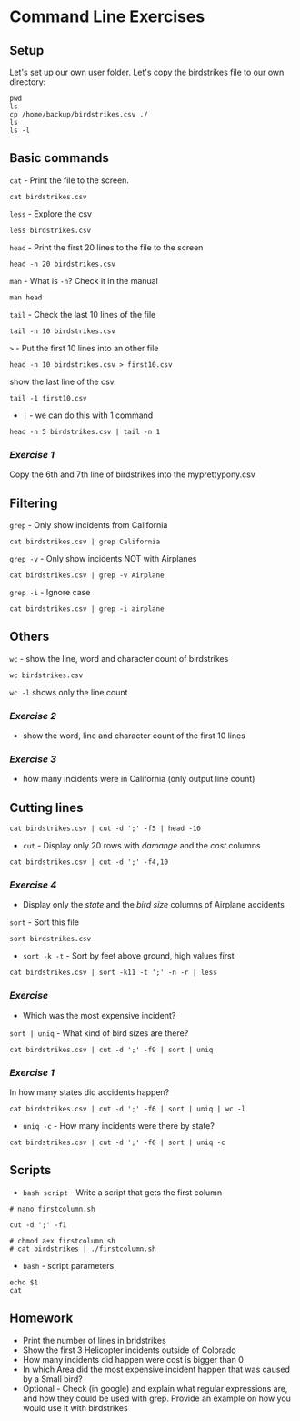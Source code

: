 # Command Line Exercises

## Setup

Let's set up our own user folder. Let's copy the birdstrikes file to our own directory:
```
pwd
ls
cp /home/backup/birdstrikes.csv ./
ls
ls -l
```

## Basic commands

`cat` -
Print the file to the screen.
```
cat birdstrikes.csv
```

`less` -
Explore the csv
```
less birdstrikes.csv
```

`head` -
Print the first 20 lines to the file to the screen
```
head -n 20 birdstrikes.csv
```

`man` -
What is `-n`? Check it in the manual
```
man head
```

`tail` -
Check the last 10 lines of the file
```
tail -n 10 birdstrikes.csv
```

`>` - Put the first 10 lines into an other file
```
head -n 10 birdstrikes.csv > first10.csv
```

show the last line of the csv.
```
tail -1 first10.csv
```

* `|` -
we can do this with 1 command
```
head -n 5 birdstrikes.csv | tail -n 1
```

### ***Exercise 1***
Copy the 6th and 7th line of birdstrikes into the myprettypony.csv

## Filtering

`grep` -
Only show incidents from California
```
cat birdstrikes.csv | grep California 
```

`grep -v` -
Only show incidents NOT with Airplanes
```
cat birdstrikes.csv | grep -v Airplane
```

`grep -i` -
Ignore case
```
cat birdstrikes.csv | grep -i airplane
```

## Others

`wc` - show the line, word and character count of birdstrikes
```
wc birdstrikes.csv
```

```wc -l```
shows only the line count

### ***Exercise 2***

* show the word, line and character count of the first 10 lines

### ***Exercise 3***

* how many incidents were in California (only output line count)

## Cutting lines

```
cat birdstrikes.csv | cut -d ';' -f5 | head -10
```

* `cut` - Display only 20 rows with *damange* and the *cost* columns
```
cat birdstrikes.csv | cut -d ';' -f4,10
```
### ***Exercise 4***

* Display only the *state* and the *bird size* columns of Airplane accidents

`sort` -
Sort this file
```
sort birdstrikes.csv
```

* `sort -k -t` -
Sort by feet above ground, high values first
```
cat birdstrikes.csv | sort -k11 -t ';' -n -r | less
```

### ***Exercise***
* Which was the most expensive incident?

`sort | uniq` -
What kind of bird sizes are there?
```
cat birdstrikes.csv | cut -d ';' -f9 | sort | uniq
```

### ***Exercise 1***
In how many states did accidents happen?
```
cat birdstrikes.csv | cut -d ';' -f6 | sort | uniq | wc -l
```

* `uniq -c` -
How many incidents were there by state?
```
cat birdstrikes.csv | cut -d ';' -f6 | sort | uniq -c
```

## Scripts

* `bash script` - Write a script that gets the first column

```
# nano firstcolumn.sh

cut -d ';' -f1

# chmod a+x firstcolumn.sh
# cat birdstrikes | ./firstcolumn.sh
```

* `bash` -
script parameters
```
echo $1
cat
```

## Homework

* Print the number of lines in bridstrikes
* Show the first 3 Helicopter incidents outside of Colorado
* How many incidents did happen were cost is bigger than 0
* In which Area did the most expensive incident happen that was caused by a Small bird?
* Optional - Check (in google) and explain what regular expressions are, and how they could be used with grep. Provide an example on how you would use it with birdstrikes

